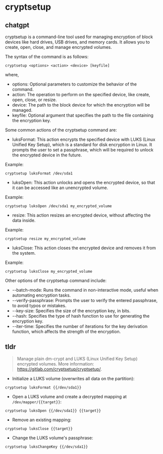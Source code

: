 # cryptsetup 
## chatgpt 
cryptsetup is a command-line tool used for managing encryption of block devices like hard drives, USB drives, and memory cards. It allows you to create, open, close, and manage encrypted volumes. 

The syntax of the command is as follows:

```
cryptsetup <options> <action> <device> [keyfile]
```

where,
- options: Optional parameters to customize the behavior of the command.
- action: The operation to perform on the specified device, like create, open, close, or resize.
- device: The path to the block device for which the encryption will be managed.
- keyfile: Optional argument that specifies the path to the file containing the encryption key.

Some common actions of the cryptsetup command are:

- luksFormat: This action encrypts the specified device with LUKS (Linux Unified Key Setup), which is a standard for disk encryption in Linux. It prompts the user to set a passphrase, which will be required to unlock the encrypted device in the future.

Example: 
```
cryptsetup luksFormat /dev/sda1
```

- luksOpen: This action unlocks and opens the encrypted device, so that it can be accessed like an unencrypted volume.

Example: 
```
cryptsetup luksOpen /dev/sda1 my_encrypted_volume
```

- resize: This action resizes an encrypted device, without affecting the data inside.

Example:
```
cryptsetup resize my_encrypted_volume
```

- luksClose: This action closes the encrypted device and removes it from the system.

Example: 
```
cryptsetup luksClose my_encrypted_volume
```

Other options of the cryptsetup command include:
- --batch-mode: Runs the command in non-interactive mode, useful when automating encryption tasks.
- --verify-passphrase: Prompts the user to verify the entered passphrase, to avoid typos or mistakes.
- --key-size: Specifies the size of the encryption key, in bits.
- --hash: Specifies the type of hash function to use for generating the encryption key.
- --iter-time: Specifies the number of iterations for the key derivation function, which affects the strength of the encryption. 

## tldr 
 
> Manage plain dm-crypt and LUKS (Linux Unified Key Setup) encrypted volumes.
> More information: <https://gitlab.com/cryptsetup/cryptsetup/>.

- Initialize a LUKS volume (overwrites all data on the partition):

`cryptsetup luksFormat {{/dev/sda1}}`

- Open a LUKS volume and create a decrypted mapping at `/dev/mapper/{{target}}`:

`cryptsetup luksOpen {{/dev/sda1}} {{target}}`

- Remove an existing mapping:

`cryptsetup luksClose {{target}}`

- Change the LUKS volume's passphrase:

`cryptsetup luksChangeKey {{/dev/sda1}}`

